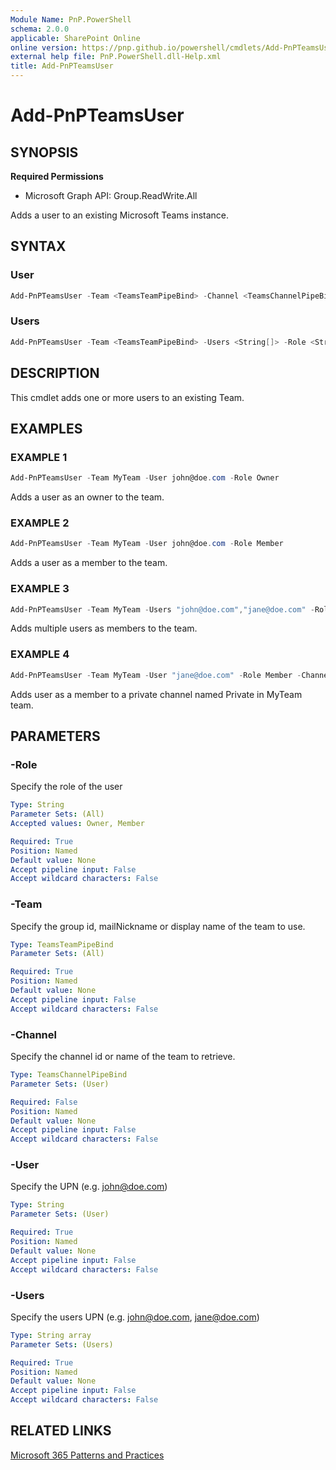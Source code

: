 ```yaml
---
Module Name: PnP.PowerShell
schema: 2.0.0
applicable: SharePoint Online
online version: https://pnp.github.io/powershell/cmdlets/Add-PnPTeamsUser.html
external help file: PnP.PowerShell.dll-Help.xml
title: Add-PnPTeamsUser
---
```

  
# Add-PnPTeamsUser

## SYNOPSIS

**Required Permissions**

  * Microsoft Graph API: Group.ReadWrite.All

Adds a user to an existing Microsoft Teams instance.

## SYNTAX

### User
```powershell
Add-PnPTeamsUser -Team <TeamsTeamPipeBind> -Channel <TeamsChannelPipeBind> -User <String> -Role <String> 
```

### Users
```powershell
Add-PnPTeamsUser -Team <TeamsTeamPipeBind> -Users <String[]> -Role <String> 
```

## DESCRIPTION
This cmdlet adds one or more users to an existing Team. 

## EXAMPLES

### EXAMPLE 1
```powershell
Add-PnPTeamsUser -Team MyTeam -User john@doe.com -Role Owner
```

Adds a user as an owner to the team.

### EXAMPLE 2
```powershell
Add-PnPTeamsUser -Team MyTeam -User john@doe.com -Role Member
```

Adds a user as a member to the team.

### EXAMPLE 3
```powershell
Add-PnPTeamsUser -Team MyTeam -Users "john@doe.com","jane@doe.com" -Role Member
```

Adds multiple users as members to the team.

### EXAMPLE 4
```powershell
Add-PnPTeamsUser -Team MyTeam -User "jane@doe.com" -Role Member -Channel Private
```

Adds user as a member to a private channel named Private in MyTeam team.

## PARAMETERS

### -Role
Specify the role of the user

```yaml
Type: String
Parameter Sets: (All)
Accepted values: Owner, Member

Required: True
Position: Named
Default value: None
Accept pipeline input: False
Accept wildcard characters: False
```

### -Team
Specify the group id, mailNickname or display name of the team to use.

```yaml
Type: TeamsTeamPipeBind
Parameter Sets: (All)

Required: True
Position: Named
Default value: None
Accept pipeline input: False
Accept wildcard characters: False
```

### -Channel
Specify the channel id or name of the team to retrieve.

```yaml
Type: TeamsChannelPipeBind
Parameter Sets: (User)

Required: False
Position: Named
Default value: None
Accept pipeline input: False
Accept wildcard characters: False
```

### -User
Specify the UPN (e.g. john@doe.com)

```yaml
Type: String
Parameter Sets: (User)

Required: True
Position: Named
Default value: None
Accept pipeline input: False
Accept wildcard characters: False
```

### -Users
Specify the users UPN (e.g. john@doe.com, jane@doe.com)

```yaml
Type: String array
Parameter Sets: (Users)

Required: True
Position: Named
Default value: None
Accept pipeline input: False
Accept wildcard characters: False
```

## RELATED LINKS

[Microsoft 365 Patterns and Practices](https://aka.ms/m365pnp)


